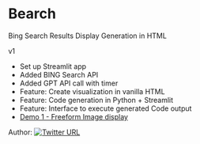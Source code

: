 # Bearch
Bing Search Results Display Generation in HTML

v1
- Set up Streamlit app
- Added BING Search API 
- Added GPT API call with timer
- Feature: Create visualization in vanilla HTML
- Feature: Code generation in Python + Streamlit
- Feature: Interface to execute generated Code output
- [Demo 1 - Freeform Image display](https://twitter.com/winnieh_c/status/1690516170640957441?s=20)

Author: [![Twitter URL](https://img.shields.io/twitter/url/https/twitter.com/winnieh_c.svg?style=social&label=Follow%20%40winnieh_c)](https://twitter.com/winnieh_c)

